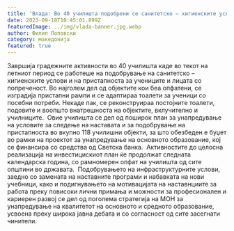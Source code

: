 ```yaml
---
title: 'Влада: Во 40 училишта подобрени се санитетско – хигиенските услови и пристапноста за учениците со попреченост - 18 СЕПТЕМВРИ 2023'
date: 2023-09-18T10:45:01.899Z
featuredImage: ../img/vlada-banner.jpg.webp
author: Филип Поповски
category: македонија
featured: true
---
```

Завршија градежните активности во 40 училишта каде во текот на летниот период се работеше на подобрување на санитетско – хигиенските услови и на пристапноста за учениците и лицата со попреченост. Во најголем дел од објектите кои беа опфатени, се изградија пристапни рампи и се адаптираа тоалети за ученици со посебни потреби. Некаде пак, се реконструираа постојните тоалети, подовите и воопшто внатрешноста на објектите, вклучително и училниците. 
Овие училишта се дел од поширок план за унапредување на условите за следење на наставата и за подобрување на пристапноста во вкупно 118 училишни објекти, за што обезбеден е буџет во рамки на проектот за унапредување на основното образование, кој се финансира со средства од Светска банка. 
Активностите до целосна реализација на инвестицискиот план ќе продолжат следната календарска година, со рамномерен опфат на училишта од сите општини во државата. 
Подобрувањето на инфраструктурните услови, заедно со замената на наставните програми и набавката на нови учебници, како и подигнувањето на мотивацијата на наставнциите за работа преку повисоки лични примања и можности за професионален и кариерен развој се дел од поголема стратегија на МОН за унапредување на квалитетот на основното и средното образование, усвоена преку широка јавна дебата и со согласност од сите засегнати чинители.
